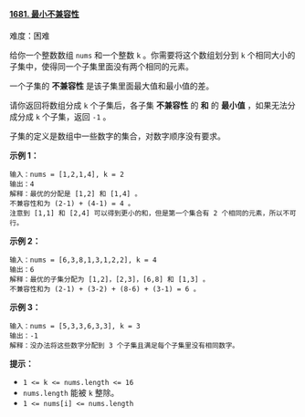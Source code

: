 #### [1681\. 最小不兼容性](https://leetcode.cn/problems/minimum-incompatibility/)

难度：困难

给你一个整数数组 `nums` 和一个整数 `k` 。你需要将这个数组划分到 `k` 个相同大小的子集中，使得同一个子集里面没有两个相同的元素。

一个子集的 **不兼容性** 是该子集里面最大值和最小值的差。

请你返回将数组分成 `k` 个子集后，各子集 **不兼容性** 的 **和** 的 **最小值** ，如果无法分成分成 `k` 个子集，返回 `-1` 。

子集的定义是数组中一些数字的集合，对数字顺序没有要求。

**示例 1：**

```
输入：nums = [1,2,1,4], k = 2
输出：4
解释：最优的分配是 [1,2] 和 [1,4] 。
不兼容性和为 (2-1) + (4-1) = 4 。
注意到 [1,1] 和 [2,4] 可以得到更小的和，但是第一个集合有 2 个相同的元素，所以不可行。
```

**示例 2：**

```
输入：nums = [6,3,8,1,3,1,2,2], k = 4
输出：6
解释：最优的子集分配为 [1,2]，[2,3]，[6,8] 和 [1,3] 。
不兼容性和为 (2-1) + (3-2) + (8-6) + (3-1) = 6 。
```

**示例 3：**

```
输入：nums = [5,3,3,6,3,3], k = 3
输出：-1
解释：没办法将这些数字分配到 3 个子集且满足每个子集里没有相同数字。
```

**提示：**

-   `1 <= k <= nums.length <= 16`
-   `nums.length` 能被 `k` 整除。
-   `1 <= nums[i] <= nums.length`
